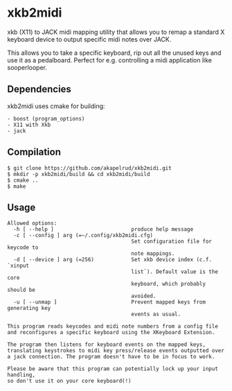 # xkb2midi
xkb (X11) to JACK midi mapping utility that allows you to remap a standard X keyboard device to output specific midi notes over JACK.

This allows you to take a specific keyboard, rip out all the unused keys and use it as a pedalboard. Perfect for e.g. controlling a midi application like sooperlooper. 

## Dependencies
xkb2midi uses cmake for building:

    - boost (program_options)
    - X11 with Xkb
    - jack

## Compilation

```
$ git clone https://github.com/akapelrud/xkb2midi.git
$ mkdir -p xkb2midi/build && cd xkb2midi/build
$ cmake ..
$ make
```

## Usage
```
Allowed options:
  -h [ --help ]                         produce help message
  -c [ --config ] arg (=~/.config/xkb2midi.cfg)
                                        Set configuration file for keycode to 
                                        note mappings.
  -d [ --device ] arg (=256)            Set xkb device index (c.f. `xinput 
                                        list`). Default value is the core 
                                        keyboard, which probably should be 
                                        avoided.
  -u [ --unmap ]                        Prevent mapped keys from generating key
                                        events as usual.

This program reads keycodes and midi note numbers from a config file
and reconfigures a specific keyboard using the XKeyboard Extension.

The program then listens for keyboard events on the mapped keys,
translating keystrokes to midi key press/release events outputted over
a jack connection. The program doesn't have to be in focus to work.

Please be aware that this program can potentially lock up your input handling,
so don't use it on your core keyboard(!)

```
